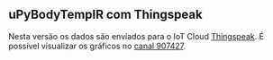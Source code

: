 ## uPyBodyTempIR com Thingspeak

Nesta versão os dados são enviados para o IoT Cloud [Thingspeak](https://thingspeak.com/). É possível visualizar os gráficos no [canal 907427](https://thingspeak.com/channels/907427).